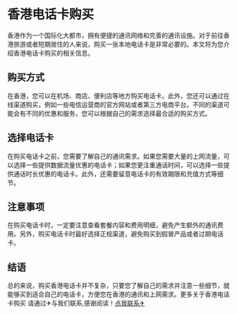 # 香港电话卡购买

香港作为一个国际化大都市，拥有便捷的通讯网络和完善的通讯设施。对于前往香港旅游或者短期居住的人来说，购买一张本地电话卡是非常必要的。本文将为您介绍香港电话卡购买的相关信息。

## 购买方式

在香港，您可以在机场、商店、便利店等地方购买电话卡。此外，您还可以通过在线渠道购买，例如一些电信运营商的官方网站或者第三方电商平台。不同的渠道可能会有不同的优惠和服务，您可以根据自己的需求选择最合适的购买方式。

## 选择电话卡

在购买电话卡之前，您需要了解自己的通讯需求。如果您需要大量的上网流量，可以选择一些提供数据流量优惠的电话卡；如果您更注重通话时间，可以选择一些提供通话时长优惠的电话卡。此外，还需要留意电话卡的有效期限和充值方式等细节。

## 注意事项

在购买电话卡时，一定要注意查看套餐内容和费用明细，避免产生额外的通讯费用。另外，购买电话卡时最好选择正规渠道，避免购买到假冒产品或者过期电话卡。

## 结语

总的来说，购买香港电话卡并不复杂，只要您了解自己的需求并注意一些细节，就能够买到适合自己的电话卡，方便您在香港的通讯和上网需求。更多关于香港电话卡购买 请通过✈与我们联系,感谢阅读！[点我联系✈](https://go.G208.com)